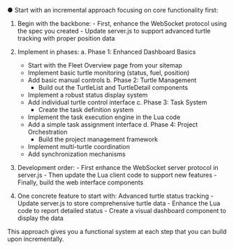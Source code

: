 ● Start with an incremental approach focusing on core functionality first:

  1. Begin with the backbone:
    - First, enhance the WebSocket protocol using the spec you created
    - Update server.js to support advanced turtle tracking with proper position data
  2. Implement in phases:
    a. Phase 1: Enhanced Dashboard Basics
        - Start with the Fleet Overview page from your sitemap
      - Implement basic turtle monitoring (status, fuel, position)
      - Add basic manual controls
    b. Phase 2: Turtle Management
        - Build out the TurtleList and TurtleDetail components
      - Implement a robust status display system
      - Add individual turtle control interface
    c. Phase 3: Task System
        - Create the task definition system
      - Implement the task execution engine in the Lua code
      - Add a simple task assignment interface
    d. Phase 4: Project Orchestration
        - Build the project management framework
      - Implement multi-turtle coordination
      - Add synchronization mechanisms
  3. Development order:
    - First enhance the WebSocket server protocol in server.js
    - Then update the Lua client code to support new features
    - Finally, build the web interface components

  4. One concrete feature to start with: Advanced turtle status tracking
    - Update server.js to store comprehensive turtle data
    - Enhance the Lua code to report detailed status
    - Create a visual dashboard component to display the data

  This approach gives you a functional system at each step that you can build upon incrementally.